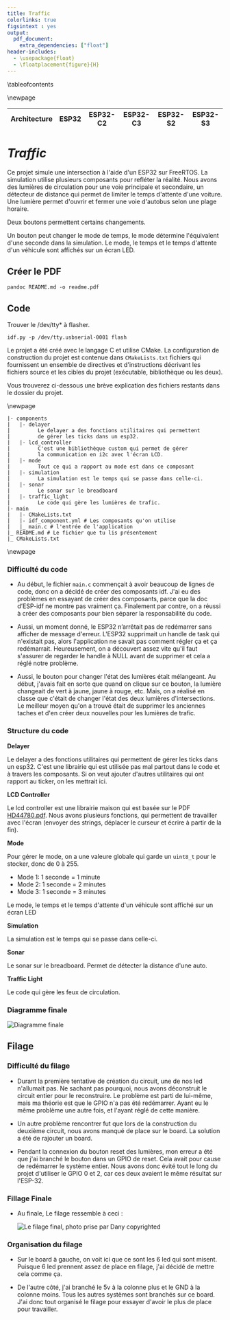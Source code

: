 ```yaml
---
title: Traffic
colorlinks: true
figsintext : yes
output:
  pdf_document:
    extra_dependencies: ["float"]
header-includes:
  - \usepackage{float}
  - \floatplacement{figure}{H}
---
```


\tableofcontents

\newpage


| Architecture | ESP32 | ESP32-C2 | ESP32-C3 | ESP32-S2 | ESP32-S3 |
|--------------|-------|----------|----------|----------|----------|


# _Traffic_

Ce projet simule une intersection à l'aide d'un ESP32 sur FreeRTOS. La simulation utilise plusieurs composants pour refléter la réalité.
Nous avons des lumières de circulation pour une voie principale et secondaire,
un détecteur de distance qui permet de limiter le temps d'attente d'une voiture.
Une lumière permet d'ouvrir et fermer une voie d'autobus selon une plage horaire.

Deux boutons permettent certains changements. 

Un bouton peut changer le mode de temps, le mode détermine l'équivalent d'une seconde dans la simulation.
Le mode, le temps et le temps d'attente d'un véhicule sont affichés sur un écran LED.

## Créer le PDF

```shell
pandoc README.md -o readme.pdf
```

## Code

Trouver le /dev/tty* à flasher.

```shell
idf.py -p /dev/tty.usbserial-0001 flash
```

Le projet a été créé avec le langage C et utilise CMake. La configuration de construction du projet est contenue dans `CMakeLists.txt` 
fichiers qui fournissent un ensemble de directives et d'instructions décrivant les fichiers source et les cibles du projet (exécutable, 
bibliothèque ou les deux).

Vous trouverez ci-dessous une brève explication des fichiers restants dans le dossier du projet.

\newpage

```
|- components
|   |- delayer
|         Le delayer a des fonctions utilitaires qui permettent
|         de gérer les ticks dans un esp32.
|   |- lcd_controller
|         C'est une bibliothèque custom qui permet de gérer
|         la communication en i2c avec l'écran LCD.
|   |- mode
|         Tout ce qui a rapport au mode est dans ce composant
|   |- simulation
|         La simulation est le temps qui se passe dans celle-ci.
|   |- sonar
|         Le sonar sur le breadboard
|   |- traffic_light
|         Le code qui gère les lumières de trafic.
|- main
|   |- CMakeLists.txt
|   |- idf_component.yml # Les composants qu'on utilise        
|   |_ main.c # l'entrée de l'application
|_ README.md # Le fichier que tu lis présentement
|_ CMakeLists.txt 
```

\newpage

### Difficulté du code

- Au début, le fichier `main.c` commençait à avoir beaucoup de lignes de code, donc on a décidé de créer des composants idf. J'ai eu des 
problèmes en essayant de créer des composants, parce que la doc d’ESP-idf ne montre pas vraiment ça. Finalement par contre, on a réussi à 
créer des composants pour bien séparer la responsabilité du code.

- Aussi, un moment donné, le ESP32 n’arrêtait pas de redémarrer sans afficher de message d'erreur. L'ESP32 supprimait un handle de task qui 
n'existait pas, alors l'application ne savait pas comment régler ça et ça redémarrait. Heureusement, on a découvert assez vite qu'il faut 
s'assurer de regarder le handle à NULL avant de supprimer et cela a réglé notre problème.

- Aussi, le bouton pour changer l'état des lumières était mélangeant. Au début, j'avais fait en sorte que quand on  clique sur ce bouton, la 
lumière changeait de vert à jaune, jaune à rouge, etc. Mais, on a réalisé en classe que c'était de changer l'état des deux lumières 
d'intersections. Le meilleur moyen qu'on a trouvé était de supprimer les anciennes taches et d'en créer deux nouvelles pour les lumières de 
trafic.

### Structure du code

**Delayer**

Le delayer a des fonctions utilitaires qui permettent de gérer les ticks dans un esp32. C'est une librairie qui est utilisée pas mal partout
dans le code et à travers les composants. Si on veut ajouter d'autres utilitaires qui ont rapport au ticker, on les mettrait ici.

**LCD Controller**

Le lcd controller est une librairie maison qui est basée sur le PDF [HD44780.pdf](https://www.sparkfun.com/datasheets/LCD/HD44780.pdf).
Nous avons plusieurs fonctions, qui permettent de travailler avec l'écran (envoyer des strings, déplacer le curseur et écrire à partir de la
fin).

**Mode**

Pour gérer le mode, on a une valeure globale qui garde un `uint8_t` pour le stocker, donc de 0 à 255.

- Mode 1: 1 seconde = 1 minute
- Mode 2: 1 seconde = 2 minutes
- Mode 3: 1 seconde = 3 minutes

Le mode, le temps et le temps d'attente d'un véhicule sont affiché sur un écran LED

**Simulation**

La simulation est le temps qui se passe dans celle-ci.

**Sonar**

Le sonar sur le breadboard. Permet de détecter la distance d'une auto.

**Traffic Light**

Le code qui gère les feux de circulation.

### Diagramme finale

![Diagramme finale](docs/diagram.png)

## Filage

### Difficulté du filage

- Durant la première tentative de création du circuit, une de nos led n'allumait pas. Ne sachant pas pourquoi, nous   avons déconstruit le 
circuit   entier pour le reconstruire. Le problème est parti de lui-même, mais ma théorie est que le GPIO n'a pas été redémarrer.
Ayant eu le même problème une autre fois, et l'ayant réglé de cette manière.

- Un autre problème rencontrer fut que lors de la construction du deuxième circuit, nous avons manqué de place sur le   board.
La solution a été de rajouter un board.

- Pendant la connexion du bouton reset des lumières, mon erreur a été que j'ai branché le bouton dans un GPIO de reset.
Cela avait pour cause de redémarrer le système entier. Nous avons donc évité tout le long du projet d'utiliser le GPIO 0 et 2, car ces deux 
avaient le même résultat sur l'ESP-32.

### Fillage Finale

- Au finale, Le filage ressemble à ceci :

  ![Le filage final, photo prise par Dany copyrighted](./docs/fillage.png)

### Organisation du filage

- Sur le board à gauche, on voit ici que ce sont les 6 led qui sont misent. Puisque 6 led prennent assez de place en filage,
j'ai décidé de mettre cela comme ça.

- De l'autre côté, j'ai branché le 5v à la colonne plus et le GND à la colonne moins.
Tous les autres systèmes sont branchés sur ce board. J'ai donc tout organisé le filage pour essayer d'avoir le plus de
place pour travailler.

